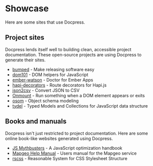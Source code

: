 # Showcase

Here are some sites that use Docpress.

## Project sites

Docpress lends itself well to building clean, accessible project documentation. These open-source projects are using Docpress to generate their sites.

- [bumped](https://bumped.github.io) - Make releasing software easy
- [dom101](http://ricostacruz.com/dom101/) - DOM helpers for JavaScript
- [ember-watson](http://abuiles.github.io/ember-watson) - Doctor for Ember Apps
- [hapi-decorators](http://knownasilya.github.io/hapi-decorators/) - Route decorators for Hapi.js
- [json2csv](http://zemirco.github.io/json2csv) - Convert JSON to CSV
- [Onmount](http://ricostacruz.com/onmount) - Run something when a DOM element appears or exits
- [osom](https://kikobeats.github.io/osom/) - Object schema modeling
- [tydel](http://tydel.js.org/) - Typed Models and Collections for JavaScript data structure

## Books and manuals

Docpress isn't just restricted to project documentation. Here are some online book-like websites generated using Docpress.

- [JS Mythbusters](http://mythbusters.js.org) - A JavaScript optimization handbook
- [Mapgeo Help Manual](http://help.mapgeo.io) - Users manual for the Mapgeo service
- [rscss](http://rscss.io) - Reasonable System for CSS Stylesheet Structure
